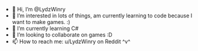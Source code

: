 - 👋 Hi, I’m @LydzWinry
- 👀 I’m interested in lots of things, am currently learning to code because I want to make games. :)
- 🌱 I’m currently learning C#
- 💞️ I’m looking to collaborate on games :D
- 📫 How to reach me: u/LydzWinry on Reddit ^v^

<!---
LydzWinry/LydzWinry is a ✨ special ✨ repository because its `README.md` (this file) appears on your GitHub profile.
You can click the Preview link to take a look at your changes.
--->
